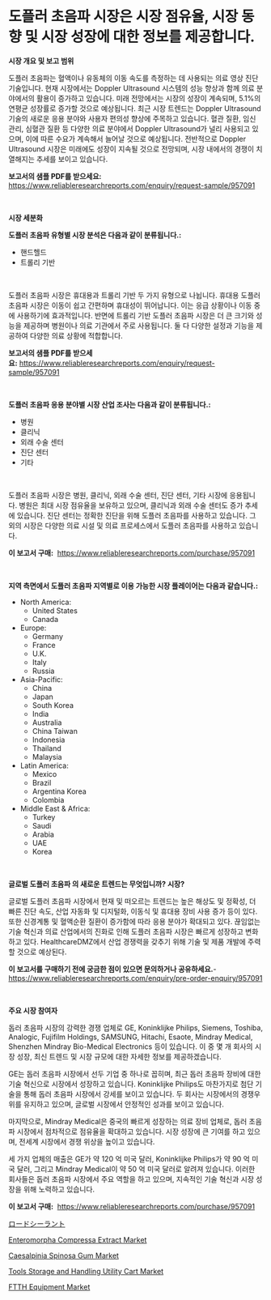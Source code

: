 <p><h1>도플러 초음파 시장은 시장 점유율, 시장 동향 및 시장 성장에 대한 정보를 제공합니다.</h1></p><p><strong>시장 개요 및 보고 범위</strong></p>
<p><p>도플러 초음파는 혈액이나 유동체의 이동 속도를 측정하는 데 사용되는 의료 영상 진단 기술입니다. 현재 시장에서는 Doppler Ultrasound 시스템의 성능 향상과 함께 의료 분야에서의 활용이 증가하고 있습니다. 미래 전망에서는 시장의 성장이 계속되며, 5.1%의 연평균 성장률로 증가할 것으로 예상됩니다. 최근 시장 트렌드는 Doppler Ultrasound 기술의 새로운 응용 분야와 사용자 편의성 향상에 주목하고 있습니다. 혈관 질환, 임신 관리, 심혈관 질환 등 다양한 의료 분야에서 Doppler Ultrasound가 널리 사용되고 있으며, 이에 따른 수요가 계속해서 늘어날 것으로 예상됩니다. 전반적으로 Doppler Ultrasound 시장은 미래에도 성장이 지속될 것으로 전망되며, 시장 내에서의 경쟁이 치열해지는 추세를 보이고 있습니다.</p></p>
<p><strong>보고서의 샘플 PDF를 받으세요:</strong> <a href="https://www.reliableresearchreports.com/enquiry/request-sample/957091">https://www.reliableresearchreports.com/enquiry/request-sample/957091</a></p>
<p>&nbsp;</p>
<p><strong>시장 세분화</strong></p>
<p><strong>도플러 초음파 유형별 시장 분석은 다음과 같이 분류됩니다.:</strong></p>
<p><ul><li>핸드헬드</li><li>트롤리 기반</li></ul></p>
<p>&nbsp;</p>
<p><p>도플러 초음파 시장은 휴대용과 트롤리 기반 두 가지 유형으로 나뉩니다. 휴대용 도플러 초음파 시장은 이동이 쉽고 간편하며 휴대성이 뛰어납니다. 이는 응급 상황이나 이동 중에 사용하기에 효과적입니다. 반면에 트롤리 기반 도플러 초음파 시장은 더 큰 크기와 성능을 제공하며 병원이나 의료 기관에서 주로 사용됩니다. 둘 다 다양한 설정과 기능을 제공하여 다양한 의료 상황에 적합합니다.</p></p>
<p><strong>보고서의 샘플 PDF를 받으세요:</strong>&nbsp;<a href="https://www.reliableresearchreports.com/enquiry/request-sample/957091">https://www.reliableresearchreports.com/enquiry/request-sample/957091</a></p>
<p>&nbsp;</p>
<p><strong> 도플러 초음파 응용 분야별 시장 산업 조사는 다음과 같이 분류됩니다.:</strong></p>
<p><ul><li>병원</li><li>클리닉</li><li>외래 수술 센터</li><li>진단 센터</li><li>기타</li></ul></p>
<p>&nbsp;</p>
<p><p>도플러 초음파 시장은 병원, 클리닉, 외래 수술 센터, 진단 센터, 기타 시장에 응용됩니다. 병원은 최대 시장 점유율을 보유하고 있으며, 클리닉과 외래 수술 센터도 증가 추세에 있습니다. 진단 센터는 정확한 진단을 위해 도플러 초음파를 사용하고 있습니다. 그 외의 시장은 다양한 의료 시설 및 의료 프로세스에서 도플러 초음파를 사용하고 있습니다.</p></p>
<p><strong>이 보고서 구매:</strong>&nbsp; <a href="https://www.reliableresearchreports.com/purchase/957091">https://www.reliableresearchreports.com/purchase/957091</a></p>
<p>&nbsp;</p>
<p><strong>지역 측면에서 도플러 초음파 지역별로 이용 가능한 시장 플레이어는 다음과 같습니다.:</strong></p>
<p><ul>
    <li>
        North America:
        <ul>
            <li>United States</li>
            <li>Canada</li>
        </ul>
    </li>
    <li>
        Europe:
        <ul>
            <li>Germany</li>
            <li>France</li>
            <li>U.K.</li>
            <li>Italy</li>
            <li>Russia</li>
        </ul>
    </li>
    <li>
        Asia-Pacific:
        <ul>
            <li>China</li>
            <li>Japan</li>
            <li>South Korea</li>
            <li>India</li>
            <li>Australia</li>
            <li>China Taiwan</li>
            <li>Indonesia</li>
            <li>Thailand</li>
            <li>Malaysia</li>
        </ul>
    </li>
    <li>
        Latin America:
        <ul>
            <li>Mexico</li>
            <li>Brazil</li>
            <li>Argentina Korea</li>
            <li>Colombia</li>
        </ul>
    </li>
    <li>
        Middle East & Africa:
        <ul>
            <li>Turkey</li>
            <li>Saudi</li>
            <li>Arabia</li>
            <li>UAE</li>
            <li>Korea</li>
        </ul>
    </li>
    </ul></p>
<p>&nbsp;</p>
<p><strong>글로벌 도플러 초음파 의 새로운 트렌드는 무엇입니까? 시장?</strong></p>
<p><p>글로벌 도플러 초음파 시장에서 현재 및 떠오르는 트렌드는 높은 해상도 및 정확성, 더 빠른 진단 속도, 산업 자동화 및 디지털화, 이동식 및 휴대용 장비 사용 증가 등이 있다. 또한 신경계통 및 혈액순환 질환이 증가함에 따라 응용 분야가 확대되고 있다. 끊임없는 기술 혁신과 의료 산업에서의 진화로 인해 도플러 초음파 시장은 빠르게 성장하고 변화하고 있다. HealthcareDMZ에서 산업 경쟁력을 갖추기 위해 기술 및 제품 개발에 주력할 것으로 예상된다.</p></p>
<p><strong>이 보고서를 구매하기 전에 궁금한 점이 있으면 문의하거나 공유하세요.</strong>- <a href="https://www.reliableresearchreports.com/enquiry/pre-order-enquiry/957091">https://www.reliableresearchreports.com/enquiry/pre-order-enquiry/957091</a></p>
<p>&nbsp;</p>
<p><strong>주요 시장 참여자</strong></p>
<p><p>돕러 초음파 시장의 강력한 경쟁 업체로 GE, Koninklijke Philips, Siemens, Toshiba, Analogic, Fujifilm Holdings, SAMSUNG, Hitachi, Esaote, Mindray Medical, Shenzhen Mindray Bio-Medical Electronics 등이 있습니다. 이 중 몇 개 회사의 시장 성장, 최신 트렌드 및 시장 규모에 대한 자세한 정보를 제공하겠습니다.</p><p>GE는 돕러 초음파 시장에서 선두 기업 중 하나로 꼽히며, 최근 돕러 초음파 장비에 대한 기술 혁신으로 시장에서 성장하고 있습니다. Koninklijke Philips도 마찬가지로 첨단 기술을 통해 돕러 초음파 시장에서 강세를 보이고 있습니다. 두 회사는 시장에서의 경쟁우위를 유지하고 있으며, 글로벌 시장에서 안정적인 성과를 보이고 있습니다.</p><p>마지막으로, Mindray Medical은 중국의 빠르게 성장하는 의료 장비 업체로, 돕러 초음파 시장에서 점차적으로 점유율을 확대하고 있습니다. 시장 성장에 큰 기여를 하고 있으며, 전세계 시장에서 경쟁 위상을 높이고 있습니다.</p><p>세 가지 업체의 매출은 GE가 약 120 억 미국 달러, Koninklijke Philips가 약 90 억 미국 달러, 그리고 Mindray Medical이 약 50 억 미국 달러로 알려져 있습니다. 이러한 회사들은 돕러 초음파 시장에서 주요 역할을 하고 있으며, 지속적인 기술 혁신과 시장 성장을 위해 노력하고 있습니다.</p></p>
<p><strong>이 보고서 구매:</strong>&nbsp;&nbsp;<a href="https://www.reliableresearchreports.com/purchase/957091">https://www.reliableresearchreports.com/purchase/957091</a></p>
<p><p><a href="https://github.com/ycmtqqhvk3273/Market-Research-Report-List-1/blob/main/5490274191700.md">ロードシーラント</a></p><p><a href="https://github.com/irfadac/Market-Research-Report-List-2/blob/main/enteromorpha-compressa-extract-market.md">Enteromorpha Compressa Extract Market</a></p><p><a href="https://github.com/ashepherd82/Market-Research-Report-List-3/blob/main/caesalpinia-spinosa-gum-market.md">Caesalpinia Spinosa Gum Market</a></p><p><a href="https://issuu.com/reportprime-2/docs/tools-storage-and-handling-utility-cart-market-siz">Tools Storage and Handling Utility Cart Market</a></p><p><a href="https://view.publitas.com/reportprime-1/ftth-equipment-market-size-market-share-and-global-market-analysis-report-2023-2030/">FTTH Equipment Market</a></p></p>
